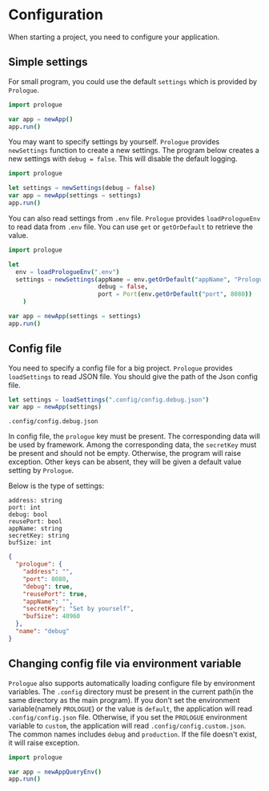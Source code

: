 # Configuration

When starting a project, you need to configure your application.

## Simple settings

For small program, you could use the default `settings` which is provided by `Prologue`.

```nim
import prologue

var app = newApp()
app.run()
```

You may want to specify settings by yourself. `Prologue` provides `newSettings` function to create a new settings. The program below creates a new settings with `debug = false`. This will disable the default logging.

```nim
import prologue

let settings = newSettings(debug = false)
var app = newApp(settings = settings)
app.run()
```

You can also read settings from `.env` file. `Prologue` provides `loadPrologueEnv` to read data from `.env` file. You can use `get` or `getOrDefault` to retrieve the value.

```nim
import prologue

let
  env = loadPrologueEnv(".env")
  settings = newSettings(appName = env.getOrDefault("appName", "Prologue"),
                         debug = false,
                         port = Port(env.getOrDefault("port", 8080))
    )

var app = newApp(settings = settings)
app.run()
```

## Config file

You need to specify a config file for a big project. `Prologue` provides `loadSettings` to read JSON file. You should give the path of the Json config file.

```nim
let settings = loadSettings(".config/config.debug.json")
var app = newApp(settings)
```

`.config/config.debug.json`

In config file, the `prologue` key must be present. The corresponding data will be used by framework. Among the corresponding data, the `secretKey` must be present and should not be empty. Otherwise, the program will raise exception. Other keys can be absent, they will be given a default value setting by `Prologue`.

Below is the type of settings:

```
address: string
port: int
debug: bool
reusePort: bool
appName: string
secretKey: string
bufSize: int
```

```json
{
  "prologue": {
    "address": "",
    "port": 8080,
    "debug": true,
    "reusePort": true,
    "appName": "",
    "secretKey": "Set by yourself",
    "bufSize": 40960
  },
  "name": "debug"
}
```

## Changing config file via environment variable

`Prologue` also supports automatically loading configure file by environment variables. The `.config` directory must be present in the current path(in the same directory as the main program). If you don't set the environment variable(namely `PROLOGUE`) or the value is `default`, the application will read `.config/config.json` file. Otherwise, if you set the `PROLOGUE` environment variable to `custom`, the application will read `.config/config.custom.json`. The common names includes `debug` and `production`. If the file doesn't exist, it will raise exception.

```nim
import prologue

var app = newAppQueryEnv()
app.run()
```

